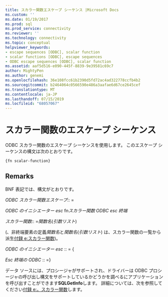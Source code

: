 ```yaml
---
title: スカラー関数エスケープ シーケンス |Microsoft Docs
ms.custom: ''
ms.date: 01/19/2017
ms.prod: sql
ms.prod_service: connectivity
ms.reviewer: ''
ms.technology: connectivity
ms.topic: conceptual
helpviewer_keywords:
- escape sequences [ODBC], scalar function
- scalar functions [ODBC], escape sequences
- ODBC escape sequences [ODBC], scalar function
ms.assetid: aaf5d516-e090-445f-8839-9e39581c69c7
author: MightyPen
ms.author: genemi
ms.openlocfilehash: 36e108fcc61b2390d5fd72ac4ad322778ccfb4b2
ms.sourcegitcommit: b2464064c0566590e486a3aafae6d67ce2645cef
ms.translationtype: MT
ms.contentlocale: ja-JP
ms.lasthandoff: 07/15/2019
ms.locfileid: "68057067"
---
```

# <a name="scalar-function-escape-sequence"></a>スカラー関数のエスケープ シーケンス
ODBC スカラー関数のエスケープ シーケンスを使用します。 このエスケープ シーケンスの構文は次のとおりです。  
  
```  
{fn scalar-function}  
```  
  
## <a name="remarks"></a>Remarks  
 BNF 表記では、構文がとおりです。  
  
 *ODBC スカラー関数エスケープ*:: =  
  
 *ODBC のイニシエーター esc* fn*スカラー関数 ODBC esc 終端*  
  
 *スカラー関数*:: =*関数名*(*引数リスト*)  
  
 (、非終端要素の定義*関数名*と*関数名*(*引数リスト*) は、スカラー関数の一覧から派生[付録 e:スカラー関数](../../../odbc/reference/appendixes/appendix-e-scalar-functions.md))。  
  
 *ODBC のイニシエーター esc* :: = {  
  
 *Esc 終端の ODBC* :: =}  
  
 データ ソースには、プロシージャがサポートされ、ドライバーは ODBC プロシージャの呼び出し構文をサポートしているかどうかを調べるにアプリケーションを呼び出すことができます**SQLGetInfo**します。 詳細については、次を参照してください[付録 e:。スカラー関数](../../../odbc/reference/appendixes/appendix-e-scalar-functions.md)します。

